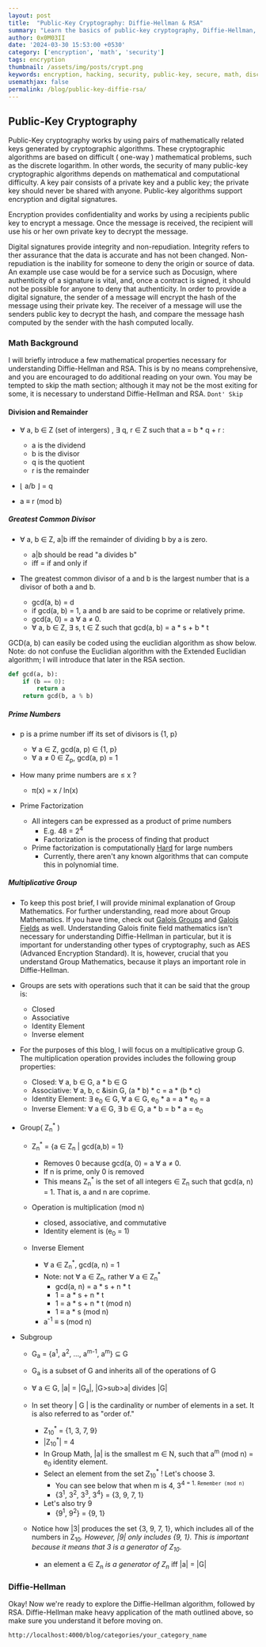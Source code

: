 ```yaml
---
layout: post
title:  "Public-Key Cryptography: Diffie-Hellman & RSA"
summary: "Learn the basics of public-key cryptography, Diffie-Hellman, and RSA"
author: 0x0M03II
date: '2024-03-30 15:53:00 +0530'
category: ['encryption', 'math', 'security']
tags: encryption
thumbnail: /assets/img/posts/crypt.png
keywords: encryption, hacking, security, public-key, secure, math, discrete, logarithm
usemathjax: false
permalink: /blog/public-key-diffie-rsa/
---
```


## Public-Key Cryptography

Public-Key cryptography works by using pairs of mathematically related keys generated by cryptographic algorithms.  These cryptographic algorithms are based on difficult ( one-way ) mathematical problems, such as the discrete logarithm.  In other words, the security of many public-key cryptographic algorithms depends on mathematical and computational difficulty.  A key pair consists of a private key and a public key; the private key should never be shared with anyone.  Public-key algorithms support encryption and digital signatures.

Encryption provides confidentiality and works by using a recipients public key to encrypt a message.  Once the message is received, the recipient will use his or her own private key to decrypt the message.

Digital signatures provide integrity and non-repudiation.  Integrity refers to ther assurance that the data is accurate and has not been changed.  Non-repudiation is the inability for someone to deny the origin or source of data.  An example use case would be for a service such as Docusign, where authenticity of a signature is vital, and, once a contract is signed, it should not be possible for anyone to deny that authenticity.  In order to provide a digital signature, the sender of a message will encrypt the hash of the message using their private key.  The receiver of a message will use the senders public key to decrypt the hash, and compare the message hash computed by the sender with the hash computed locally.

### Math Background  

I will briefly introduce a few mathematical properties necessary for understanding Diffie-Hellman and RSA.  This is by no means comprehensive, and you are encouraged to do additional reading on your own.  You may be tempted to skip the math section; although it may not be the most exiting for some, it is necessary to understand Diffie-Hellman and RSA. `Dont' Skip` 

#### Division and Remainder
- &forall; a, b &isin; Z (set of intergers) , &exist; q, r &isin; Z such that a = b * q + r :

    - a is the dividend
    - b is the divisor
    - q is the quotient
    - r is the remainder

- &lfloor; a/b &rfloor; = q
- a &equiv; r (mod b)


##### Greatest Common Divisor
- &forall; a, b &isin; Z, a|b iff the remainder of dividing b by a is zero.
    - a|b should be read "a divides b"
    - iff = if and only if

- The greatest common divisor of a and b is the largest number that is a divisor of both a and b.
    - gcd(a, b) = d
    - if gcd(a, b) = 1, a and b are said to be coprime or relatively prime.
    - gcd(a, 0) = a &forall; a &ne; 0.
    - &forall; a, b &isin; Z,  &exist; s, t &isin; Z such that gcd(a, b) = a * s + b * t

GCD(a, b) can easily be coded using the euclidian algorithm as show below.  Note: do not confuse the Euclidian algorithm with the Extended Euclidian algorithm; I will introduce that later in the RSA section.

```python
def gcd(a, b):
    if (b == 0):
        return a
    return gcd(b, a % b)
```
##### Prime Numbers
- p is a prime number iff its set of divisors is {1, p}
    - &forall; a &isin; Z, gcd(a, p) &isin; {1, p}
    - &forall; a &ne; 0 &isin; Z<sub>p</sub>, gcd(a, p) = 1

- How many prime numbers are &le; x ?
    - &pi;(x) = x / ln(x)

- Prime Factorization
    - All integers can be expressed as a product of prime numbers
        - E.g. 48 = 2<sup>4</sup>
        - Factorization is the process of finding that product
    - Prime factorization is computationally [Hard](https://en.wikipedia.org/wiki/Computational_hardness_assumption) for large numbers
        - Currently, there aren't any known algorithms that can compute this in polynomial time.

##### Multiplicative Group
- To keep this post brief, I will provide minimal explanation of Group Mathematics.  For further understanding, read more about Group Mathematics.  If you have time, check out [Galois Groups](https://en.wikipedia.org/wiki/Galois_group) and [Galois Fields](https://en.wikipedia.org/wiki/Finite_field) as well.  Understanding Galois finite field mathematics isn't necessary for understanding Diffie-Hellman in particular, but it is important for understanding other types of cryptography, such as AES (Advanced Encryption Standard).  It is, however, crucial that you understand Group Mathematics, because it plays an important role in Diffie-Hellman.

- Groups are sets with operations such that it can be said that the group is:
    - Closed
    - Associative
    - Identity Element
    - Inverse element

- For the purposes of this blog, I will focus on a multiplicative group G.  The multiplication operation provides includes the following group properties:
    - Closed: &forall; a, b &isin; G, a * b &isin; G
    - Associative: &forall; a, b, c &isin G, (a * b) * c = a * (b * c)
    - Identity Element: &exist; e<sub>0</sub> &isin; G, &forall; a &isin; G, e<sub>0</sub> * a = a * e<sub>0</sub> = a
    - Inverse Element: &forall; a &isin; G, &exist; b &isin; G, a * b = b * a = e<sub>0</sub>

- Group( Z<sub>n</sub><sup>*</sup> )

    - Z<sub>n</sub><sup>*</sup> = {a &isin; Z<sub>n</sub> | gcd(a,b) = 1}
        - Removes 0 because gcd(a, 0) = a &forall; a &ne; 0.
        - If n is prime, only 0 is removed
        - This means Z<sub>n</sub><sup>*</sup> is the set of all integers &isin; Z<sub>n</sub> such that gcd(a, n) = 1.  That is, a and n are coprime.
    
    - Operation is multiplication (mod n)
        - closed, associative, and commutative
        - Identity element is (e<sub>0</sub> = 1)
    
    - Inverse Element
        - &forall; a &isin; Z<sub>n</sub><sup>*</sup>, gcd(a, n) = 1
        - Note: not &forall; a &isin; Z<sub>n</sub>, rather &forall; a &isin; Z<sub>n</sub><sup>*</sup>
            - gcd(a, n) = a * s + n * t
            - 1 = a * s + n * t
            - 1 = a * s + n * t (mod n)
            - 1 &equiv; a * s (mod n)
        - a<sup>-1</sup> &equiv; s (mod n)

- Subgroup
    - G<sub>a</sub> = {a<sup>1</sup>, a<sup>2</sup>, ..., a<sup>m-1</sup>, a<sup>m</sup>} &sube; G
    - G<sub>a</sub> is a subset of G and inherits all of the operations of G
    - &forall; a &isin; G, |a| = |G<sub>a</sub>|, |G>sub>a</sub>| divides |G|
    - In set theory | G | is the cardinality or number of elements in a set.  It is also referred to as "order of."
        - Z<sub>10</sub><sup>*</sup> = {1, 3, 7, 9}
        - |Z<sub>10</sub><sup>*</sup>| = 4
        - In Group Math, |a| is the smallest m &isin; N, such that a<sup>m</sup> (mod n) = e<sub>0</sub> identity element.
        - Select an element from the set Z<sub>10</sub><sup>*</sup> !  Let's choose 3.
            - You can see below that when m is 4, 3<sup>4</sub> = 1.  `Remember (mod n)`
            - {3<sup>1</sup>, 3<sup>2</sup>, 3<sup>3</sup>, 3<sup>4</sup>} = {3, 9, 7, 1}
        - Let's also try 9
            - {9<sup>1</sup>, 9<sup>2</sup>} = {9, 1}
    
    - Notice how |3| produces the set {3, 9, 7, 1}, which includes all of the numbers in Z<sub>10</sub><sup>*</sup>.  However, |9| only includes {9, 1}.  This is important because it means that 3 is a generator of Z<sub>10</sub><sup>*</sup>.
        - an element a &isin; Z<sub>n</sub><sup>*</sup> is a generator of Z<sub>n</sub><sup>*</sup> iff |a| = |G|

### Diffie-Hellman
Okay!  Now we're ready to explore the Diffie-Hellman algorithm, followed by RSA.  Diffie-Hellman make heavy application of the math outlined above, so make sure you understand it before moving on.



`http://localhost:4000/blog/categories/your_category_name`